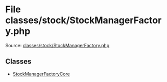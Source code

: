 File classes/stock/StockManagerFactory.php
=========
Source: [classes/stock/StockManagerFactory.php](https://github.com/PrestaShop/PrestaShop/blob/1.6.1.1/classes/stock/StockManagerFactory.php)


Classes
-------

* [StockManagerFactoryCore](class.StockManagerFactoryCore.md)

